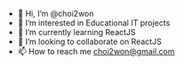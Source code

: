 - 👋 Hi, I’m @choi2won
- 👀 I’m interested in Educational IT projects
- 🌱 I’m currently learning ReactJS
- 💞️ I’m looking to collaborate on ReactJS
- 📫 How to reach me choi2won@gmail.com

<!---
choi2won/choi2won is a ✨ special ✨ repository because its `README.md` (this file) appears on your GitHub profile.
You can click the Preview link to take a look at your changes.
--->
